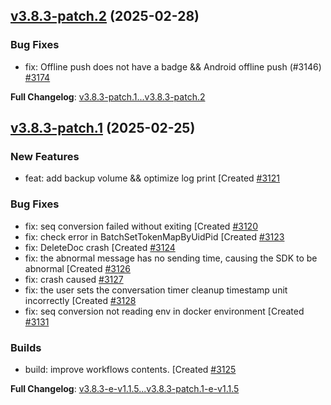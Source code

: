 ## [v3.8.3-patch.2](https://github.com/openimsdk/open-im-server/releases/tag/v3.8.3-patch.2) 	(2025-02-28)

### Bug Fixes
* fix: Offline push does not have a badge && Android offline push (#3146) [#3174](https://github.com/openimsdk/open-im-server/pull/3174)

**Full Changelog**: [v3.8.3-patch.1...v3.8.3-patch.2](https://github.com/openimsdk/open-im-server/compare/v3.8.3-patch.1...v3.8.3-patch.2)

## [v3.8.3-patch.1](https://github.com/openimsdk/open-im-server/releases/tag/v3.8.3-patch.1) 	(2025-02-25)

### New Features
* feat: add backup volume && optimize log print [Created [#3121](https://github.com/openimsdk/open-im-server/pull/3121)

### Bug Fixes
* fix: seq conversion failed without exiting [Created [#3120](https://github.com/openimsdk/open-im-server/pull/3120)
* fix: check error in BatchSetTokenMapByUidPid [Created [#3123](https://github.com/openimsdk/open-im-server/pull/3123)
* fix: DeleteDoc crash [Created [#3124](https://github.com/openimsdk/open-im-server/pull/3124)
* fix: the abnormal message has no sending time, causing the SDK to be abnormal [Created [#3126](https://github.com/openimsdk/open-im-server/pull/3126)
* fix: crash caused [#3127](https://github.com/openimsdk/open-im-server/pull/3127)
* fix: the user sets the conversation timer cleanup timestamp unit incorrectly [Created [#3128](https://github.com/openimsdk/open-im-server/pull/3128)
* fix: seq conversion not reading env in docker environment [Created [#3131](https://github.com/openimsdk/open-im-server/pull/3131)

### Builds
* build: improve workflows contents. [Created [#3125](https://github.com/openimsdk/open-im-server/pull/3125)

**Full Changelog**: [v3.8.3-e-v1.1.5...v3.8.3-patch.1-e-v1.1.5](https://github.com/openimsdk/open-im-server-enterprise/compare/v3.8.3-e-v1.1.5...v3.8.3-patch.1-e-v1.1.5)


